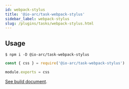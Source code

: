 ```yaml
---
id: webpack-stylus
title: '@io-arc/task-webpack-stylus'
sidebar_label: webpack-stylus
slug: /plugins/tasks/webpack-stylus.html
---
```


## Usage

```shell
$ npm i -D @io-arc/task-webpack-stylus
```

```js title="webpack.config.js"
const { css } = require('@io-arc/task-webpack-stylus')

module.exports = css
```

[See build document](../../build/css.md).
